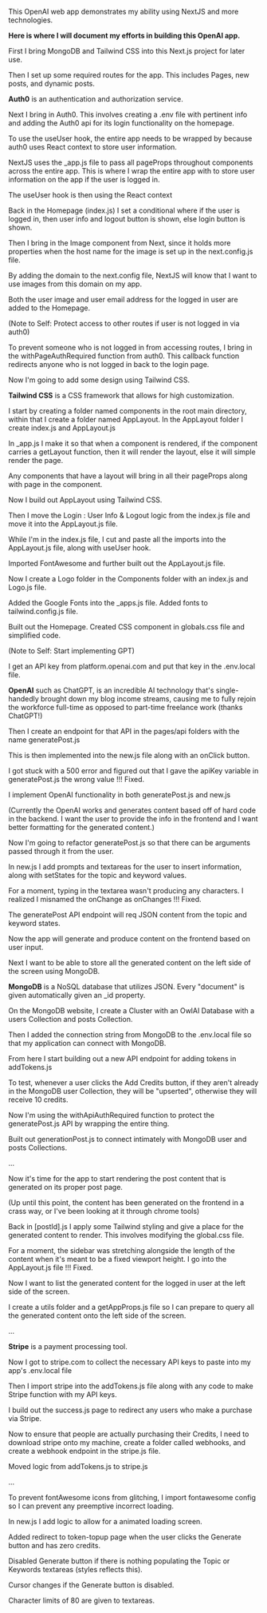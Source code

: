 This OpenAI web app demonstrates my ability using NextJS and more technologies.

**Here is where I will document my efforts in building this OpenAI app.**

First I bring MongoDB and Tailwind CSS into this Next.js project for later use.

Then I set up some required routes for the app. This includes Pages, new posts, and dynamic posts.

**Auth0** is an authentication and authorization service.

Next I bring in Auth0. This involves creating a .env file with pertinent info and adding the Auth0 api for its login functionality on the homepage.

To use the useUser hook, the entire app needs to be wrapped by <UserProvider> because auth0 uses React context to store user information.

NextJS uses the \_app.js file to pass all pageProps throughout components across the entire app. This is where I wrap the entire app <Component> with <UserProvider> to store user information on the app if the user is logged in.

The useUser hook is then using the React context <UserProvider>

Back in the Homepage (index.js) I set a conditional where if the user is logged in, then user info and logout button is shown, else login button is shown.

Then I bring in the Image component from Next, since it holds more properties when the host name for the image is set up in the next.config.js file.

By adding the domain to the next.config file, NextJS will know that I want to use images from this domain on my app.

Both the user image and user email address for the logged in user are added to the Homepage.

(Note to Self: Protect access to other routes if user is not logged in via auth0)

To prevent someone who is not logged in from accessing routes, I bring in the withPageAuthRequired function from auth0. This callback function redirects anyone who is not logged in back to the login page.

Now I'm going to add some design using Tailwind CSS.

**Tailwind CSS** is a CSS framework that allows for high customization.

I start by creating a folder named components in the root main directory, within that I create a folder named AppLayout. In the AppLayout folder I create index.js and AppLayout.js

In \_app.js I make it so that when a component is rendered, if the component carries a getLayout function, then it will render the layout, else it will simple render the page.

Any components that have a layout will bring in all their pageProps along with page in the component.

Now I build out AppLayout using Tailwind CSS.

Then I move the Login : User Info & Logout logic from the index.js file and move it into the AppLayout.js file.

While I'm in the index.js file, I cut and paste all the imports into the AppLayout.js file, along with useUser hook.

Imported FontAwesome and further built out the AppLayout.js file.

Now I create a Logo folder in the Components folder with an index.js and Logo.js file.

Added the Google Fonts into the \_apps.js file. Added fonts to tailwind.config.js file.

Built out the Homepage. Created CSS component in globals.css file and simplified code.

(Note to Self: Start implementing GPT)

I get an API key from platform.openai.com and put that key in the .env.local file.

**OpenAI** such as ChatGPT, is an incredible AI technology that's single-handedly brought down my blog income streams, causing me to fully rejoin the workforce full-time as opposed to part-time freelance work (thanks ChatGPT!)

Then I create an endpoint for that API in the pages/api folders with the name generatePost.js

This is then implemented into the new.js file along with an onClick button.

I got stuck with a 500 error and figured out that I gave the apiKey variable in generatePost.js the wrong value !!! Fixed.

I implement OpenAI functionality in both generatePost.js and new.js

(Currently the OpenAI works and generates content based off of hard code in the backend. I want the user to provide the info in the frontend and I want better formatting for the generated content.)

Now I'm going to refactor generatePost.js so that there can be arguments passed through it from the user.

In new.js I add prompts and textareas for the user to insert information, along with setStates for the topic and keyword values.

For a moment, typing in the textarea wasn't producing any characters. I realized I misnamed the onChange as onChanges !!! Fixed.

The generatePost API endpoint will req JSON content from the topic and keyword states.

Now the app will generate and produce content on the frontend based on user input.

Next I want to be able to store all the generated content on the left side of the screen using MongoDB.

**MongoDB** is a NoSQL database that utilizes JSON. Every "document" is given automatically given an \_id property.

On the MongoDB website, I create a Cluster with an OwlAI Database with a users Collection and posts Collection.

Then I added the connection string from MongoDB to the .env.local file so that my application can connect with MongoDB.

From here I start building out a new API endpoint for adding tokens in addTokens.js

To test, whenever a user clicks the Add Credits button, if they aren't already in the MongoDB user Collection, they will be "upserted", otherwise they will receive 10 credits.

Now I'm using the withApiAuthRequired function to protect the generatePost.js API by wrapping the entire thing.

Built out generationPost.js to connect intimately with MongoDB user and posts Collections.

...

Now it's time for the app to start rendering the post content that is generated on its proper post page.

(Up until this point, the content has been generated on the frontend in a crass way, or I've been looking at it through chrome tools)

Back in [postId].js I apply some Tailwind styling and give a place for the generated content to render. This involves modifying the global.css file.

For a moment, the sidebar was stretching alongside the length of the content when it's meant to be a fixed viewport height. I go into the AppLayout.js file !!! Fixed.

Now I want to list the generated content for the logged in user at the left side of the screen.

I create a utils folder and a getAppProps.js file so I can prepare to query all the generated content onto the left side of the screen.

...

**Stripe** is a payment processing tool.

Now I got to stripe.com to collect the necessary API keys to paste into my app's .env.local file

Then I import stripe into the addTokens.js file along with any code to make Stripe function with my API keys.

I build out the success.js page to redirect any users who make a purchase via Stripe.

Now to ensure that people are actually purchasing their Credits, I need to download stripe onto my machine, create a folder called webhooks, and create a webhook endpoint in the stripe.js file.

Moved logic from addTokens.js to stripe.js

...

To prevent fontAwesome icons from glitching, I import fontawesome config so I can prevent any preemptive incorrect loading.

In new.js I add logic to allow for a animated loading screen.

Added redirect to token-topup page when the user clicks the Generate button and has zero credits.

Disabled Generate button if there is nothing populating the Topic or Keywords textareas (styles reflects this).

Cursor changes if the Generate button is disabled.

Character limits of 80 are given to textareas.
